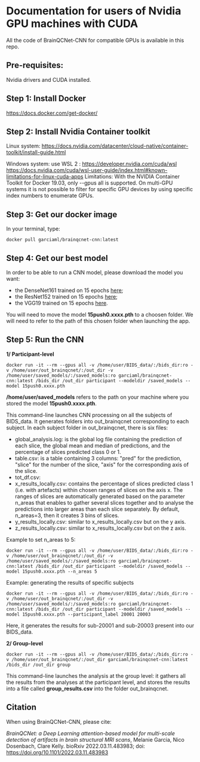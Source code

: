 # Documentation for users of Nvidia GPU machines with CUDA

All the code of BrainQCNet-CNN for compatible GPUs is available in this repo.

## Pre-requisites: 
Nvidia drivers and CUDA installed.

## Step 1: Install Docker

https://docs.docker.com/get-docker/

## Step 2: Install Nvidia Container toolkit

Linux system: https://docs.nvidia.com/datacenter/cloud-native/container-toolkit/install-guide.html 

Windows system: use WSL 2 : https://developer.nvidia.com/cuda/wsl
https://docs.nvidia.com/cuda/wsl-user-guide/index.html#known-limitations-for-linux-cuda-apps
Limitations: With the NVIDIA Container Toolkit for Docker 19.03, only --gpus all is supported. On multi-GPU systems it is not possible to filter for specific GPU devices by using specific index numbers to enumerate GPUs. 

## Step 3: Get our docker image
In your terminal, type:
```
docker pull garciaml/brainqcnet-cnn:latest
```

## Step 4: Get our best model
In order to be able to run a CNN model, please download the model you want: 
- the DenseNet161 trained on 15 epochs [here](https://drive.google.com/file/d/19yj54dFg-Wd24ebIKEMflXf-pDXKHn1A/view?usp=sharing);
- the ResNet152 trained on 15 epochs [here](https://drive.google.com/file/d/1ZFIAMUa1Ie__MAo8ahb89nolKRKOAdgD/view?usp=sharing);
- the VGG19 trained on 15 epochs [here](https://drive.google.com/file/d/1d1w2Bcw6DV1N0tPSSEUCpyHVl_yAk2A7/view?usp=sharing).

You will need to move the model **15push0.xxxx.pth** to a choosen folder. We will need to refer to the path of this chosen folder when launching the app. 

## Step 5: Run the CNN

**1/ Participant-level**
```
docker run -it --rm --gpus all -v /home/user/BIDS_data/:/bids_dir:ro -v /home/user/out_brainqcnet/:/out_dir -v /home/user/saved_models/:/saved_models:ro garciaml/brainqcnet-cnn:latest /bids_dir /out_dir participant --modeldir /saved_models --model 15push0.xxxx.pth
```
**/home/user/saved_models** refers to the path on your machine where you stored the model **15push0.xxxx.pth**.

This command-line launches CNN processing on all the subjects of BIDS_data. It generates folders into out_brainqcnet corresponding to each subject. 
In each subject folder in out_brainqcnet, there is six files:
- global_analysis.log: is the global log file containing the prediction of each slice, the global mean and median of predictions, and the percentage of slices predicted class 0 or 1. 
- table.csv: is a table containing 3 columns: "pred" for the prediction, "slice" for the number of the slice, "axis" for the corresponding axis of the slice.
- tot_df.csv: 
- x_results_locally.csv: contains the percentage of slices predicted class 1 (i.e. with artefacts) within chosen ranges of slices on the axis x. The ranges of slices are automatically generated based on the parameter n_areas that enables to gather several slices together and to analyse the predictions into larger areas than each slice separately. By default, n_areas=3, then it creates 3 bins of slices. 
- y_results_locally.csv: similar to x_results_locally.csv but on the y axis.
- z_results_locally.csv: similar to x_results_locally.csv but on the z axis.

Example to set n_areas to 5:
```
docker run -it --rm --gpus all -v /home/user/BIDS_data/:/bids_dir:ro -v /home/user/out_brainqcnet/:/out_dir -v /home/user/saved_models/:/saved_models:ro garciaml/brainqcnet-cnn:latest /bids_dir /out_dir participant --modeldir /saved_models --model 15push0.xxxx.pth --n_areas 5
```

Example: generating the results of specific subjects 
```
docker run -it --rm --gpus all -v /home/user/BIDS_data/:/bids_dir:ro -v /home/user/out_brainqcnet/:/out_dir -v /home/user/saved_models/:/saved_models:ro garciaml/brainqcnet-cnn:latest /bids_dir /out_dir participant --modeldir /saved_models --model 15push0.xxxx.pth --participant_label 20001 20003
```
Here, it generates the results for sub-20001 and sub-20003 present into our BIDS_data.


**2/ Group-level**
```
docker run -it --rm --gpus all -v /home/user/BIDS_data/:/bids_dir:ro -v /home/user/out_brainqcnet/:/out_dir garciaml/brainqcnet-cnn:latest /bids_dir /out_dir group 
```
This command-line launches the analysis at the group level: it gathers all the results from the analyses at the participant level, and stores the results into a file called **group_results.csv** into the folder out_brainqcnet.

## Citation
When using BrainQCNet-CNN, please cite:

*BrainQCNet: a Deep Learning attention-based model for multi-scale detection of artifacts in brain structural MRI scans*, Melanie Garcia, Nico Dosenbach, Clare Kelly. bioRxiv 2022.03.11.483983; doi: https://doi.org/10.1101/2022.03.11.483983
